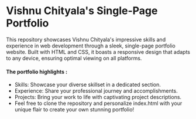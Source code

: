 # Vishnu Chityala's Single-Page Portfolio

This repository showcases Vishnu Chityala's impressive skills and experience in web development through a sleek, single-page portfolio website. Built with HTML and CSS, it boasts a responsive design that adapts to any device, ensuring optimal viewing on all platforms.

#### The portfolio highlights :
* Skills: Showcase your diverse skillset in a dedicated section.
* Experience: Share your professional journey and accomplishments.
* Projects: Bring your work to life with captivating project descriptions.
* Feel free to clone the repository and personalize index.html with your unique flair to create your own stunning portfolio!


